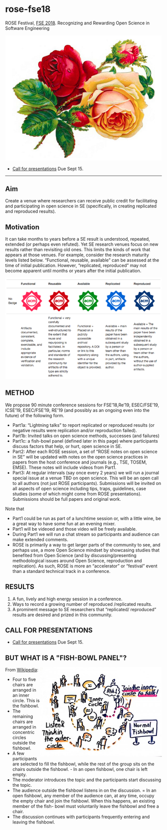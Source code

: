 # rose-fse18
ROSE Festival, [FSE 2018](https://2018.fseconference.org/track/fse-2018-The-ROSE-Festival-Recognizing-and-Rewarding-Open-Science-in-Software-Engineering).  Recognizing and Rewarding Open Science in Software Engineering

![](etc/img/rose.png)

- [Call for presentations](cfp.md) Due Sept 15.

_____

## Aim

 Create a venue where researchers can receive public credit for facilitating and participating in open science in SE (specifically, in creating replicated and reproduced results).


## Motivation

It can take months to years before a SE result is understood, repeated, extended (or perhaps even refuted). Yet SE research venues focus on new results rather than revisiting old ones.  This limits the kinds of work that appears at those venues. For example, consider the research maturity levels listed below. “Functional, reusable, available” can be assessed at the time of initial publication. However, “replicated, reproduced” may not become apparent until months or years after the initial publication.

![](etc/img/acm.png)

## METHOD

We propose 90 minute conference sessions for FSE’18,Re’19, ESEC/FSE’19, ICSE’19, ESEC/FSE’19, RE'19  (and possibly as an ongoing even into the future) of the following form. 

- Part1a:   “Lightning talks” to report replicated or reproduced results (or negative results were replication and/or reproduction failed).
- Part1b: Invited talks on open science methods, successes (and failures)
- Part1c: a  fish-bowl panel  (defined later in this page) where participants discuss factors that help, or hurt, open science in SE. 
- Part2: After each ROSE session, a set of “ROSE notes on open science in SE” will be updated with notes on the open science practices in papers from the host conference and journals (e.g., TSE, TOSEM, EMSE).  These notes will include videos from Part1.
- Part3:  At regular intervals (say once every 2 years) we will run a journal special issue at a venue TBD on open science. This will be an open call to all authors (not just ROSE participants). Submissions will be invited on all aspects of open science including tips, traps, guidelines, case studies (some of which might come from ROSE presentations). Submissions should be full papers and original work.


Note that 
- Part1  could be run as part of a lunchtime session or, with a little wine, be a great way to have some fun at an evening mixer.  
- Part1  will be videoed and those video will be freely available.
- During Part1  we will run a chat stream so participants and audience can make extended comments.   
- ROSE is primarily a way to get larger parts of the community to see, and perhaps use, a more Open Science mindset  by showcasing studies that benefited from Open Science (and by  discussing/presenting methodological issues around Open Science, reproduction and replication).  As such, ROSE is more an “accelerator” or “festival” event than a standard technical track in a conference.

## RESULTS

1. A fun, lively and high energy session in a conference.
2. Ways to record a growing number of reproduced /replicated results.
3. A prominent message to SE researchers that “replicated/ reproduced” results are desired and prized in this community.


## CALL FOR PRESENTATIONS

- [Call for presentations](cfp.md) Due Sept 15. 

## BUT WHAT IS A "FISH-BOWL PANEL"?

 <img src="etc/img/fish.png" align=right>
 
 From [Wikipedia](http://en.wikipedia.org/wiki/Fishbowl_(conversation)):


- Four to five chairs are arranged in an inner circle. This is the fishbowl. 
- The remaining chairs are arranged in concentric circles outside the fishbowl.
- A few participants are selected to fill the fishbowl, while the rest of the group sits on the chairs outside the fishbowl. - In an open fishbowl, one chair is left empty. 
- The moderator introduces the topic and the participants start discussing the topic.
- The audience outside the fishbowl listens in on the discussion. 
= In an open fishbowl, any member of the audience can, at any time, occupy the empty chair and join the fishbowl. When this happens, an existing member of the fish-  bowl must voluntarily leave the fishbowl and free a chair. 
- The discussion continues with participants frequently entering and leaving the fishbowl.  





